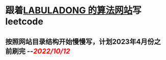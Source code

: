 # 跟着[LABULADONG 的算法网站](https://labuladong.github.io/algo/)写leetcode

## 按照网站目录结构开始慢慢写，计划2023年4月份之前刷完  --*<font color=red>2022/10/12</font>*




